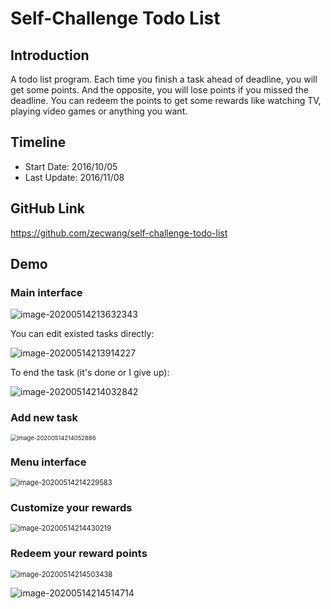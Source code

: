 # Self-Challenge Todo List

## Introduction

A todo list program. Each time you finish a task ahead of deadline, you will get some points. And the opposite, you will lose points if you missed the deadline. You can redeem the points to get some rewards like watching TV, playing video games or anything you want.

## Timeline

- Start Date: 2016/10/05
- Last Update: 2016/11/08

## GitHub Link

https://github.com/zecwang/self-challenge-todo-list

<!--more-->

## Demo

### Main interface

<img src="self-challenge-todo-list/image-20200514213632343.png" alt="image-20200514213632343"  />

You can edit existed tasks directly:

![image-20200514213914227](self-challenge-todo-list/image-20200514213914227.png)

To end the task (it's done or I give up):

![image-20200514214032842](self-challenge-todo-list/image-20200514214032842.png)

### Add new task

<img src="self-challenge-todo-list/image-20200514214052886.png" alt="image-20200514214052886" style="zoom: 67%;" />

### Menu interface

<img src="self-challenge-todo-list/image-20200514214229583.png" alt="image-20200514214229583" style="zoom:80%;" />

### Customize your rewards

<img src="self-challenge-todo-list/image-20200514214430219.png" alt="image-20200514214430219" style="zoom:80%;" />

### Redeem your reward points

<img src="self-challenge-todo-list/image-20200514214503438.png" alt="image-20200514214503438" style="zoom:80%;" />

![image-20200514214514714](self-challenge-todo-list/image-20200514214514714.png)